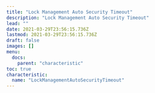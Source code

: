 ```yaml
---
title: "Lock Management Auto Security Timeout"
description: "Lock Management Auto Security Timeout"
lead: ""
date: 2021-03-29T23:56:15.736Z
lastmod: 2021-03-29T23:56:15.736Z
draft: false
images: []
menu:
  docs:
    parent: "characteristic"
toc: true
characteristic:
  name: "LockManagementAutoSecurityTimeout"
---
```

